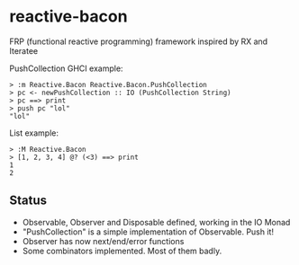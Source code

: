 reactive-bacon
==============

FRP (functional reactive programming) framework inspired by RX and Iteratee

PushCollection GHCI example:

~~~ {.haskell}
> :m Reactive.Bacon Reactive.Bacon.PushCollection
> pc <- newPushCollection :: IO (PushCollection String)
> pc ==> print
> push pc "lol"
"lol"
~~~

List example:

~~~ {.haskell}
> :M Reactive.Bacon
> [1, 2, 3, 4] @? (<3) ==> print
1
2
~~~

Status
------

- Observable, Observer and Disposable defined, working in the IO Monad
- "PushCollection" is a simple implementation of Observable. Push it!
- Observer has now next/end/error functions
- Some combinators implemented. Most of them badly.
